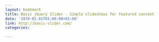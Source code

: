```yaml
---
layout: bookmark
title: Basic jQuery Slider - Simple slideshows for featured content
date: '1970-01-01T01:00:00+01:00'
link: http://basic-slider.com/
categories: 

---
```


